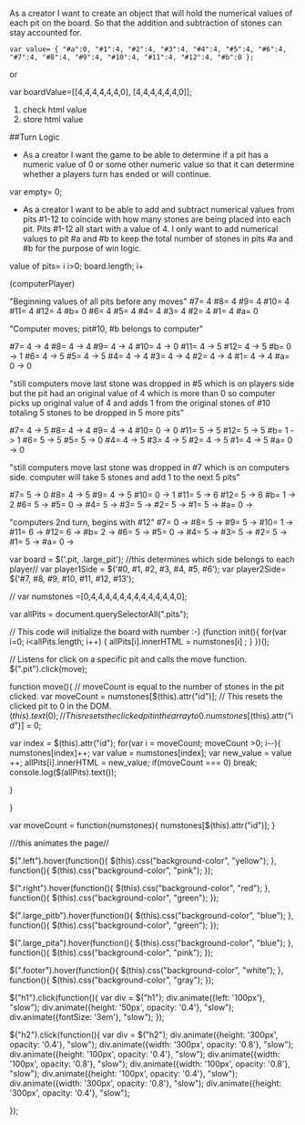 <!-- //psuedo code for move logic user story 1// -->
As a creator I want to create an object that will hold the
numerical values of each pit on the board. So that the addition
and subtraction of stones can stay accounted for.

`var value= {
  "#a":0,
  "#1":4,
  "#2":4,
  "#3":4,
  "#4":4,
  "#5":4,
  "#6":4,
  "#7":4,
  "#8":4,
  "#9":4,
  "#10":4,
  "#11":4,
  "#12":4,
  "#b":0
};`


or

var boardValue=[[4,4,4,4,4,4,0],
              [4,4,4,4,4,4,0]];


1. check html value
2. store html value


<!-- psuedo code for turn logic user story 1 -->
##Turn Logic
- As a creator I want the game to be able to determine if a pit has a numeric
value of 0 or some other numeric value so that it can determine whether
a players turn has ended or will continue.

var empty= 0;

<!-- //psuedo code for move logic user story 2// -->
- As a creator I want to be able to add and subtract numerical values
from pits #1-12 to coincide with how many stones are being placed into
each pit. Pits #1-12 all start with a value of 4.
I only want to add numerical values to pit #a and #b to keep the total
number of stones in pits #a and #b for the purpose of win logic.

value of pits= i
i>0; board.length; i+

(computerPlayer)
<!-- //order of board based on placement of pits. clockwise
  pit#10 will always be chosen first. base value of all pits with number id
   is 4// -->
"Beginning values of all pits before any moves"
#7=  4
#8=  4
#9=  4
#10= 4
#11= 4
#12= 4
#b=  0
#6=  4
#5=  4
#4=  4
#3=  4
#2=  4
#1=  4
#a=  0

"Computer moves; pit#10, #b belongs to computer"

#7=  4 -> 4
#8=  4 -> 4
#9=  4 -> 4
#10= 4 -> 0
#11= 4 -> 5
#12= 4 -> 5
#b=  0 -> 1
#6=  4 -> 5
#5=  4 -> 5
#4=  4 -> 4
#3=  4 -> 4
#2=  4 -> 4
#1=  4 -> 4
#a=  0 -> 0

"still computers move last stone was dropped in #5
which is on players side but the pit had an original value
of 4 which is more than 0 so computer picks up original value
of 4 and adds 1 from the original stones of #10 totaling 5 stones
to be dropped in 5 more pits"

#7=  4 -> 5
#8=  4 -> 4
#9=  4 -> 4
#10= 0 -> 0
#11= 5 -> 5
#12= 5 -> 5
#b=  1 -> 1
#6=  5 -> 5
#5=  5 -> 0
#4=  4 -> 5
#3=  4 -> 5
#2=  4 -> 5
#1=  4 -> 5
#a=  0 -> 0

<!-- //#a remained at 0 while value of #7 increased by 1 because
it is still computers move and #a belongs to the player
computer can not add any stones to players container move is
illegal. -->

"still computers move last stone was dropped in #7
which is on computers side. computer will take 5 stones
and add 1 to the next 5 pits"

#7=  5 -> 0
#8=  4 -> 5
#9=  4 -> 5
#10= 0 -> 1
#11= 5 -> 6
#12= 5 -> 6
#b=  1 -> 2
#6=  5 ->
#5=  0 ->
#4=  5 ->
#3=  5 ->
#2=  5 ->
#1=  5 ->
#a=  0 ->

<!-- //last stone was dropped in computers pit #b
so computer gets a new turn// -->

"computers 2nd turn, begins with #12"
#7=  0 ->
#8=  5 ->
#9=  5 ->
#10= 1 ->
#11= 6 ->
#12= 6 ->
#b=  2 ->
#6=  5 ->
#5=  0 ->
#4=  5 ->
#3=  5 ->
#2=  5 ->
#1=  5 ->
#a=  0 ->





var board = $('.pit, .large_pit');
//this determines which side belongs to each player//
var player1Side = $('#0, #1, #2, #3, #4, #5, #6');
var player2Side= $('#7, #8, #9, #10, #11, #12, #13');

//
var numstones =[0,4,4,4,4,4,4,4,4,4,4,4,4,0];

var allPits = document.querySelectorAll(".pits");

// This code will initialize the board with number :-)
(function init(){
  for(var i=0; i<allPits.length; i++) {
   allPits[i].innerHTML = numstones[i] ;
  }
})();

// Listens for click on a specific pit and calls the move function.
$(".pit").click(move);

function move(){
  // moveCount is equal to the number of stones in the pit clicked.
  var moveCount = numstones[$(this).attr("id")];
  // This resets the clicked pit to 0 in the DOM.
  $(this).text(0);
  // This resets the clicked pit in the array to 0.
  numstones[$(this).attr("id")] = 0;

  var index = $(this).attr("id");
  for(var i = moveCount; moveCount >0; i--){
    numstones[index]++;
    var value = numstones[index];
    var new_value = value ++;
    allPits[i].innerHTML = new_value;
    if(moveCount === 0)
      break;
    console.log($(allPits).text());


  }

}

var moveCount = function(numstones){
  numstones[$(this).attr("id")];
}

///this animates the page//

$(".left").hover(function(){
    $(this).css("background-color", "yellow");
    }, function(){
    $(this).css("background-color", "pink");
});

$(".right").hover(function(){
    $(this).css("background-color", "red");
    }, function(){
    $(this).css("background-color", "green");
});


$(".large_pitb").hover(function(){
    $(this).css("background-color", "blue");
    }, function(){
    $(this).css("background-color", "green");
});

$(".large_pita").hover(function(){
    $(this).css("background-color", "blue");
    }, function(){
    $(this).css("background-color", "pink");
});

$(".footer").hover(function(){
    $(this).css("background-color", "white");
    }, function(){
    $(this).css("background-color", "gray");
});



$("h1").click(function(){
    var div = $("h1");
    div.animate({left: '100px'}, "slow");
    div.animate({height: '50px', opacity: '0.4'}, "slow");
    div.animate({fontSize: '3em'}, "slow");
});


$("h2").click(function(){
    var div = $("h2");
    div.animate({height: '300px', opacity: '0.4'}, "slow");
    div.animate({width: '300px', opacity: '0.8'}, "slow");
    div.animate({height: '100px', opacity: '0.4'}, "slow");
    div.animate({width: '100px', opacity: '0.8'}, "slow");
    div.animate({width: '100px', opacity: '0.8'}, "slow");
    div.animate({height: '100px', opacity: '0.4'}, "slow");
    div.animate({width: '300px', opacity: '0.8'}, "slow");
    div.animate({height: '300px', opacity: '0.4'}, "slow");



});




